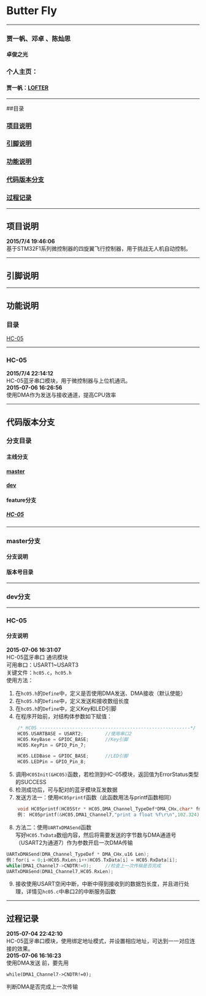 # Butter Fly
****************************************************************

### 贾一帆、邓卓 、陈灿思 
#### 卓俊之光

### 个人主页：
#### 贾一帆：[LOFTER ]( http://nottechnology.lofter.com/)


*************************************************************************
##目录
###  [项目说明](#项目说明)
###  [引脚说明](#引脚说明)
### [功能说明](#功能说明)
### [代码版本分支](#代码版本分支)
### [过程记录](#过程记录)
*************************************************************************
## <a name = "项目说明">项目说明
**2015/7/4 19:46:06**   
基于STM32F1系列微控制器的四旋翼飞行控制器，用于挑战无人机自动控制。
*************************************************************************
## <a name = "引脚说明">引脚说明
*************************************************************************
## <a name = "功能说明">功能说明
### 目录
[HC-05](#HC-05)
************************************************
### <a name = "HC-05">HC-05
**2015/7/4 22:14:12**    
HC-05蓝牙串口模块，用于微控制器与上位机通讯。  
**2015-07-06 16:26:56**  
使用DMA作为发送与接收通道，提高CPU效率
*************************************************************************
## <a name = "代码版本分支">代码版本分支
### 分支目录
####  主线分支
#### [master](#master) 
#### [dev](#dev)

#### feature分支
##### [HC-05](#HC-05branch)
*********************************************************
### <a name = "master" />master分支
#### 分支说明 
#### 版本号目录
_________________________________________
### <a name = "dev"/>dev分支  
_________________________________________
### <a name = "HC-05branch">  HC-05 
#### 分支说明 
**2015-07-06 16:31:07**  
HC-05蓝牙串口 通讯模块  
可用串口：USART1~USART3  
关键文件：`hc05.c`，`hc05.h`  
使用方法：    
1. 在`hc05.h`的`Define`中，定义是否使用DMA发送、DMA接收（默认使能）    
2. 在`hc05.h`的`Define`中，定义发送和接收数组长度  
3. 在`hc05.h`的`Define`中，定义Key和LED引脚  
4. 在程序开始前，对结构体参数如下赋值： 
``` C  
	/* HC05 -------------------------------------------------------*/  
	HC05.USARTBASE = USART2;		//使用串口2	  
	HC05.KeyBase = GPIOC_BASE;		//Key引脚  
	HC05.KeyPin = GPIO_Pin_7;  

	HC05.LEDBase = GPIOC_BASE;		//LED引脚  
	HC05.LEDPin = GPIO_Pin_8;   
```   
5. 调用`HC05Init(&HC05)`函数，若检测到HC-05模块，返回值为ErrorStatus类型的SUCCESS  
6. 检测成功后，可与配对的蓝牙模块互发数据
7. 发送方法一：使用`HC05printf`函数（此函数用法与printf函数相同）
``` c
    void HC05printf(HC05Str * HC05,DMA_Channel_TypeDef*DMA_CHx,char* fmt,...)
    例： HC05printf(&HC05,DMA1_Channel7,"print a float %f\r\n",102.324);    //函数内已包含检测上一次传输是否完成的函数
```
8. 方法二：使用`UARTxDMASend`函数  
写好`HC05.TxData`数组内容，然后将需要发送的字节数与DMA通道号（USART2为通道7）作为参数开启一次DMA传输
``` c
UARTxDMASend(DMA_Channel_TypeDef * DMA_CHx,u16 Len);  
例：for(i = 0;i<HC05.RxLen;i++)HC05.TxData[i] = HC05.RxData[i];  
while(DMA1_Channel7->CNDTR!=0);	    //检查上一次传输是否完成
UARTxDMASend(DMA1_Channel7,HC05.RxLen);  
```

9. 接收使用USART空闲中断，中断中得到接收到的数据包长度，并且进行处理，详情见`hc05.c`中串口2的中断服务函数
******************************************************************************
## <a name = "过程记录"> 过程记录
**2015-07-04 22:42:10**   
HC-05蓝牙串口模块，使用绑定地址模式，并设置相应地址，可达到一一对应连接的效果。  
**2015-07-06 16:16:23**  
使用DMA发送 前，要先用    
```
while(DMA1_Channel7->CNDTR!=0);	
```  
判断DMA是否完成上一次传输
